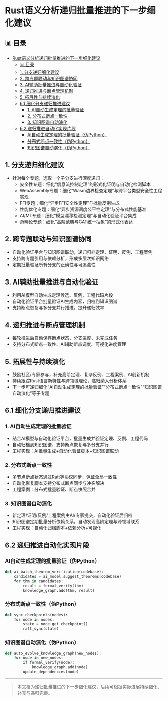 ﻿# Rust语义分析递归批量推进的下一步细化建议


## 📊 目录

- [Rust语义分析递归批量推进的下一步细化建议](#rust语义分析递归批量推进的下一步细化建议)
  - [📊 目录](#-目录)
  - [1. 分支递归细化建议](#1-分支递归细化建议)
  - [2. 跨专题联动与知识图谱协同](#2-跨专题联动与知识图谱协同)
  - [3. AI辅助批量推进与自动化验证](#3-ai辅助批量推进与自动化验证)
  - [4. 递归推进与断点管理机制](#4-递归推进与断点管理机制)
  - [5. 拓展性与持续演化](#5-拓展性与持续演化)
  - [6.1 细化分支递归推进建议](#61-细化分支递归推进建议)
    - [1. AI自动生成定理的批量验证](#1-ai自动生成定理的批量验证)
    - [2. 分布式断点一致性](#2-分布式断点一致性)
    - [3. 知识图谱自动演化](#3-知识图谱自动演化)
  - [6.2 递归推进自动化实现片段](#62-递归推进自动化实现片段)
    - [AI自动生成定理的批量验证（伪Python）](#ai自动生成定理的批量验证伪python)
    - [分布式断点一致性（伪Python）](#分布式断点一致性伪python)
    - [知识图谱自动演化（伪Python）](#知识图谱自动演化伪python)


## 1. 分支递归细化建议

- 针对每个专题，选取一个子分支进行深度递归：
  - 安全性专题：细化“信息流控制定理”的形式化证明与自动化检测脚本
  - WebAssembly专题：细化“Wasm边界检查定理”与跨平台类型安全性工程实现
  - FFI专题：细化“异步FFI安全性定理”与批量反例生成
  - 性能优化专题：细化“异步资源调度公平性定理”与分布式性能基准
  - AI/ML专题：细化“模型漂移检测定理”与自动化验证平台集成
  - 范畴论专题：细化“高阶范畴与GAT统一抽象”的形式化表达

## 2. 跨专题联动与知识图谱协同

- 自动化验证平台与知识图谱联动，递归归档定理、证明、反例、工程案例
- 支持跨专题引用与依赖分析，形成多层次知识网络
- 定期批量验证所有分支的正确性与可追溯性

## 3. AI辅助批量推进与自动化验证

- 利用AI模型自动生成定理候选、反例、工程代码片段
- 自动化验证平台批量验证AI生成内容，归档到知识图谱
- 支持断点恢复与多分支并行推进，提升递归效率

## 4. 递归推进与断点管理机制

- 每轮推进后自动保存断点状态、分支进度、未完成任务
- 支持分布式断点一致性、AI辅助断点调度、可视化进度管理

## 5. 拓展性与持续演化

- 鼓励社区/专家参与，补充高阶定理、复杂反例、工程案例、AI创新机制
- 持续跟踪Rust语言新特性与跨领域理论，递归纳入分析体系
- 下一步可递归细化“AI自动生成定理的批量验证”“分布式断点一致性”“知识图谱自动演化”等子专题

## 6.1 细化分支递归推进建议

### 1. AI自动生成定理的批量验证

- 结合AI模型与自动化验证平台，批量生成并验证定理、反例、工程代码
- 自动归档到知识图谱，支持断点恢复与多分支并行
- 工程实现：AI批量生成+自动化验证脚本+知识图谱联动

### 2. 分布式断点一致性

- 多节点断点状态通过Raft等协议同步，保证全局一致性
- 自动化恢复脚本支持分布式断点同步与冲突解决
- 工程案例：分布式批量验证、断点快照合并

### 3. 知识图谱自动演化

- 新定理/证明/反例/工程案例由AI/专家提交，自动化验证后归档
- 知识图谱定期批量分析依赖关系，自动发现高阶定理与跨领域联系
- 工程实现：自动化归档脚本+依赖分析+可视化

## 6.2 递归推进自动化实现片段

### AI自动生成定理的批量验证（伪Python）

```python
def ai_batch_theorem_verification(codebase):
    candidates = ai_model.suggest_theorems(codebase)
    for thm in candidates:
        result = formal_verify(thm)
        knowledge_graph.add(thm, result)
```

### 分布式断点一致性（伪Python）

```python
def sync_checkpoints(nodes):
    for node in nodes:
        state = node.get_checkpoint()
        raft_sync(state)
```

### 知识图谱自动演化（伪Python）

```python
def auto_evolve_knowledge_graph(new_nodes):
    for node in new_nodes:
        if formal_verify(node):
            knowledge_graph.add(node)
        update_dependencies(node)
```

---

> 本文档为递归批量推进的下一步细化建议，后续可根据实际进展持续细化、补充与递归完善。
